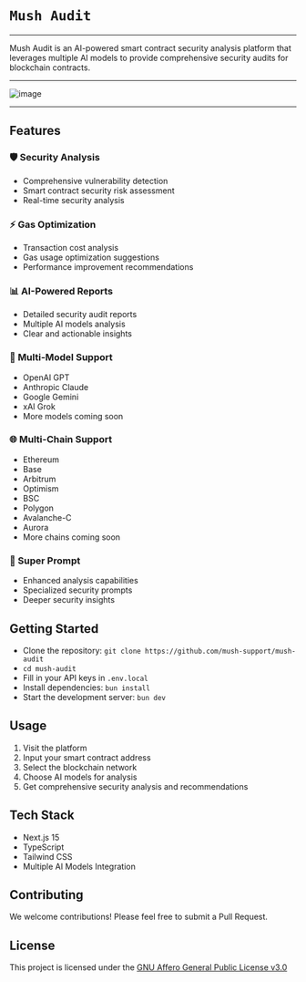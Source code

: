 # `Mush Audit`
----------------------------------------

Mush Audit is an AI-powered smart contract security analysis platform that leverages multiple AI models to provide comprehensive security audits for blockchain contracts.

----------------------------------------

![image](https://github.com/user-attachments/assets/336fae3c-06af-4e09-a59a-3d815e1f0f53)

----------------------------------------


## Features

### 🛡️ Security Analysis
- Comprehensive vulnerability detection
- Smart contract security risk assessment
- Real-time security analysis

### ⚡ Gas Optimization
- Transaction cost analysis
- Gas usage optimization suggestions
- Performance improvement recommendations

### 📊 AI-Powered Reports
- Detailed security audit reports
- Multiple AI models analysis
- Clear and actionable insights

### 🔄 Multi-Model Support
- OpenAI GPT
- Anthropic Claude
- Google Gemini
- xAI Grok
- More models coming soon

### 🌐 Multi-Chain Support
- Ethereum
- Base
- Arbitrum
- Optimism
- BSC
- Polygon
- Avalanche-C
- Aurora
- More chains coming soon

### 🚀 Super Prompt
- Enhanced analysis capabilities
- Specialized security prompts
- Deeper security insights

## Getting Started
- Clone the repository: ``git clone https://github.com/mush-support/mush-audit``
- ``cd mush-audit``
- Fill in your API keys in `.env.local`
- Install dependencies: ``bun install``
- Start the development server: ``bun dev``


## Usage

1. Visit the platform
2. Input your smart contract address
3. Select the blockchain network
4. Choose AI models for analysis
5. Get comprehensive security analysis and recommendations

## Tech Stack

- Next.js 15
- TypeScript
- Tailwind CSS
- Multiple AI Models Integration

## Contributing

We welcome contributions! Please feel free to submit a Pull Request.

## License

This project is licensed under the [GNU Affero General Public License v3.0](LICENSE)


